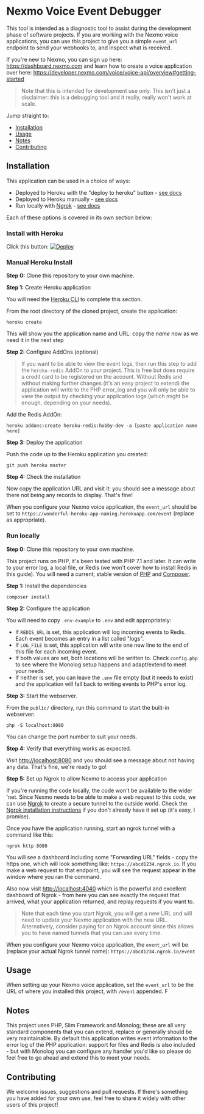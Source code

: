 # Nexmo Voice Event Debugger

This tool is intended as a diagnostic tool to assist during the development phase of software projects. If you are working with the Nexmo voice applications, you can use this project to give you a simple `event_url` endpoint to send your webhooks to, and inspect what is received.

If you're new to Nexmo, you can sign up here: <https://dashboard.nexmo.com> and learn how to create a voice application over here: <https://developer.nexmo.com/voice/voice-api/overview#getting-started>

> Note that this is intended for development use only. This isn't just a disclaimer: this is a debugging tool and it really, really won't work at scale.

Jump straight to:

* [Installation](#installation)
* [Usage](#usage)
* [Notes](#notes)
* [Contributing](#contributing)

## Installation

This application can be used in a choice of ways:

* Deployed to Heroku with the "deploy to heroku" button - [see docs](#install-with-heroku)
* Deployed to Heroku manually - [see docs](#manual-heroku-install)
* Run locally with [Ngrok](https://ngrok.com/) - [see docs](#run-locally)

Each of these options is covered in its own section below:

### Install with Heroku

Click this button: [![Deploy](https://www.herokucdn.com/deploy/button.svg)](https://heroku.com/deploy)

### Manual Heroku Install

**Step 0:** Clone this repository to your own machine.

**Step 1:** Create Heroku application

You will need the [Heroku CLI](https://devcenter.heroku.com/articles/heroku-cli) to complete this section.

From the root directory of the cloned project, create the application:

```
heroku create
```

This will show you the application name and URL: copy the _name_ now as we need it in the next step

**Step 2:** Configure AddOns (optional)

> If you want to be able to view the event logs, then run this step to add the `heroku-redis` AddOn to your project. This is free but does require a credit card to be registered on the account. Without Redis and without making further changes (it's an easy project to extend) the application will write to the PHP error_log and you will only be able to view the output by checking your application logs (which might be enough, depending on your needs).

Add the Redis AddOn:

```
heroku addons:create heroku-redis:hobby-dev -a [paste application name here]
```

**Step 3:** Deploy the application

Push the code up to the Heroku application you created:

```
git push heroku master
```

**Step 4:** Check the installation

Now copy the application URL and visit it: you should see a message about there not being any records to display. That's fine!

When you configure your Nexmo voice application, the `event_url` should be set to `https://wonderful-heroku-app-naming.herokuapp.com/event` (replace as appropriate).

### Run locally

**Step 0:** Clone this repository to your own machine.

This project runs on PHP, it's been tested with PHP 7.1 and later. It can write to your error log, a local file, or Redis (we won't cover how to install Redis in this guide). You will need a current, stable version of [PHP](https://php.net) and [Composer](https://getcomposer.org).

**Step 1:** Install the dependencies

```
composer install
```

**Step 2:** Configure the application

You will need to copy `.env-example` to `.env` and edit appropriately:

* If `REDIS_URL` is set, this application will log incoming events to Redis. Each event becomes an entry in a list called "logs".
* If `LOG_FILE` is set, this application will write one new line to the end of this file for each incoming event.
* If both values are set, both locations will be written to. Check `config.php` to see where the Monolog setup happens and adapt/extend to meet your needs.
* If neither is set, you can leave the `.env` file empty (but it needs to exist) and the application will fall back to writing events to PHP's error log.

**Step 3:** Start the webserver.

From the `public/` directory, run this command to start the built-in webserver:

```
php -S localhost:8080
```

You can change the port number to suit your needs.

**Step 4:** Verify that everything works as expected.

Visit <http://localhost:8080> and you should see a message about not having any data. That's fine, we're ready to go!

**Step 5:** Set up Ngrok to allow Nexmo to access your application

If you're running the code locally, the code won't be available to the wider 'net. Since Nexmo needs to be able to make a web request to this code, we can use [Ngrok](https://ngrok.com) to create a secure tunnel to the outside world. Check the [Ngrok installation instructions](https://ngrok.com/download) if you don't already have it set up (it's easy, I promise).

Once you have the application running, start an ngrok tunnel with a command like this:

```
ngrok http 8080
```

You will see a dashboard including some "Forwarding URL" fields - copy the https one, which will look something like: `https://abcd1234.ngrok.io`. If you make a web request to that endpoint, you will see the request appear in the window where you ran the command.

Also now visit <http://localhost:4040> which is the powerful and excellent dashboard of Ngrok - from here you can see exactly the request that arrived, what your application returned, and replay requests if you want to.

> Note that each time you start Ngrok, you will get a new URL and will need to update your Nexmo application with the new URL. Alternatively, consider paying for an Ngrok account since this allows you to have named tunnels that you can use every time.

When you configure your Nexmo voice application, the `event_url` will be (replace your actual Ngrok tunnel name): `https://abcd1234.ngrok.io/event`

## Usage

When setting up your Nexmo voice application, set the `event_url` to be the URL of where you installed this project, with `/event` appended. F

## Notes

This project uses PHP, Slim Framework and Monolog; these are all very standard components that you can extend, replace or generally should be very maintainable. By default this application writes event information to the error log of the PHP application: support for files and Redis is also included - but with Monolog you can configure any handler you'd like so please do feel free to go ahead and extend this to meet your needs.

## Contributing

We welcome issues, suggestions and pull requests. If there's something you have added for your own use, feel free to share it widely with other users of this project!
